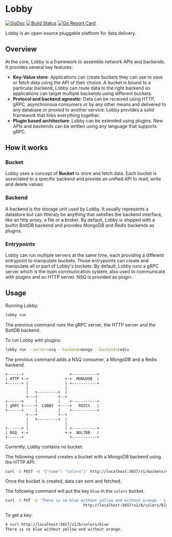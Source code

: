 # Lobby

[![GoDoc](https://godoc.org/github.com/asdine/lobby?status.svg)](https://godoc.org/github.com/asdine/lobby)
[![Build Status](https://travis-ci.org/asdine/lobby.svg)](https://travis-ci.org/asdine/lobby)
[![Go Report Card](https://goreportcard.com/badge/github.com/asdine/lobby)](https://goreportcard.com/report/github.com/asdine/lobby)

Lobby is an open-source pluggable platform for data delivery.

## Overview

At the core, Lobby is a framework to assemble network APIs and backends.
It provides several key features:

- **Key-Value store**: Applications can create buckets they can use to save or fetch data using the API of their choice. A bucket is bound to a particular backend, Lobby can route data to the right backend so applications can target multiple backends using different buckets.
- **Protocol and backend agnostic**: Data can be received using HTTP, gRPC, asynchronous consumers or by any other means and delivered to any database or proxied to another service. Lobby provides a solid framework that links everything together.
- **Plugin based architecture**: Lobby can be extended using plugins. New APIs and backends can be written using any language that supports gRPC.

## How it works

### Bucket

Lobby uses a concept of **Bucket** to store and fetch data. Each bucket is associated to a specific backend and provide an unified API to read, write and delete values.

### Backend

A backend is the storage unit used by Lobby. It usually represents a datastore but can litteraly be anything that satisfies the backend interface, like an http proxy, a file or a broker.
By default, Lobby is shipped with a builtin BoltDB backend and provides MongoDB and Redis backends as plugins.

### Entrypoints

Lobby can run multiple servers at the same time, each providing a different entrypoint to manipulate buckets. Those entrypoints can create and manipulate all or part of Lobby's buckets.
By default, Lobby runs a gRPC server which is the main communication system, also used to communicate with plugins and an HTTP server. NSQ is provided as plugin.

## Usage

Running Lobby:

```sh
lobby run
```

The previous command runs the gRPC server, the HTTP server and the BoltDB backend.

To run Lobby with plugins:

```sh
lobby run --server=nsq --backend=mongo --backend=redis
```

The previous command adds a NSQ consumer, a MongoDB and a Redis backend.

```raw
+------+                    +-----------+
| HTTP +-+                +-+  MONGODB  |
+------+ |                | +-----------+
         |                |
         |   +---------+  |
         +---+         +--+
+------+     |         |    +-----------+
| gRPC +-----+  LOBBY  +----+   REDIS   |
+------+     |         |    +-----------+
         +---+         +--+
         |   +---------+  |
         |                |
+------+ |                | +-----------+
| NSQ  +-+                +-+  BOLTDB   |
+------+                    +-----------+
```

Currently, Lobby contains no bucket.

The following command creates a bucket with a MongoDB backend using the HTTP API:

```sh
curl -X POST -d '{"name": "colors"}' http://localhost:5657/v1/buckets/mongo
```

Once the bucket is created, data can sent and fetched.

The following command will put the key `blue` in the `colors` bucket.

```sh
curl -X PUT -d 'There is no blue without yellow and without orange.' \
                                  http://localhost:5657/v1/b/colors/blue
```

To get a key:

```sh
$ curl http://localhost:5657/v1/b/colors/blue
There is no blue without yellow and without orange.
```

